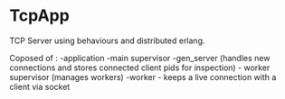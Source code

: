 # TcpApp
TCP Server using behaviours and distributed erlang.

Coposed of :
 -application
  -main supervisor
    -gen_server (handles new connections and stores connected client pids for inspection)
    - worker supervisor (manages workers)
      -worker - keeps a live connection with a client via socket
